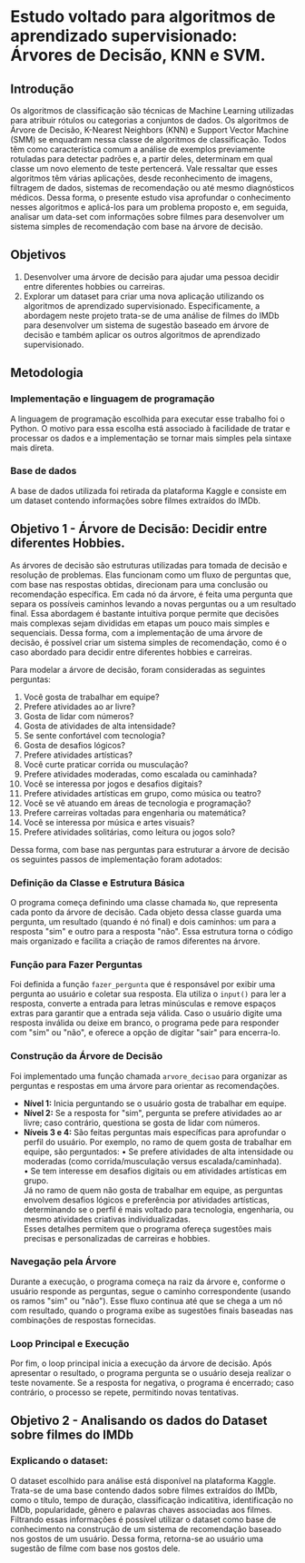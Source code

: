 # **Estudo voltado para algoritmos de aprendizado supervisionado: Árvores de Decisão, KNN e SVM.**

## Introdução 
Os algoritmos de classificação são técnicas de Machine Learning utilizadas para atribuir rótulos ou categorias a conjuntos de dados. Os algoritmos de Árvore de Decisão, K-Nearest Neighbors (KNN) e Support Vector Machine (SMM) se enquadram nessa classe de algoritmos de classificação. Todos têm como característica comum a análise de exemplos previamente rotuladas para detectar padrões e, a partir deles, determinam em qual classe um novo elemento de teste pertencerá. Vale ressaltar que esses algoritmos têm várias aplicações, desde reconhecimento de imagens, filtragem de dados, sistemas de recomendação ou até mesmo diagnósticos médicos. Dessa forma, o presente estudo visa aprofundar o conhecimento nesses algoritmos e aplicá-los para um problema proposto e, em seguida, analisar um data-set com informações sobre filmes para desenvolver um sistema simples de recomendação com base na árvore de decisão.

## Objetivos
1. Desenvolver uma árvore de decisão para ajudar uma pessoa decidir entre diferentes hobbies ou carreiras.
2. Explorar um dataset para criar uma nova aplicação utilizando os algoritmos de aprendizado supervisionado. Especificamente, a abordagem neste projeto trata-se de uma análise de filmes do IMDb para desenvolver um sistema de sugestão baseado em árvore de decisão e também aplicar os outros algoritmos de aprendizado supervisionado. 

## Metodologia
### Implementação e linguagem de programação
A linguagem de programação escolhida para executar esse trabalho foi o Python. O motivo para essa escolha está associado à facilidade de tratar e processar os dados e a implementação se tornar mais simples pela sintaxe mais direta. 

### Base de dados
A base de dados utilizada foi retirada da plataforma Kaggle e consiste em um dataset contendo informações sobre filmes extraídos do IMDb.


## **Objetivo 1 - Árvore de Decisão: Decidir entre diferentes Hobbies.**
As árvores de decisão são estruturas utilizadas para tomada de decisão e resolução de problemas. Elas funcionam como um fluxo de perguntas que, com base nas respostas obtidas, direcionam para uma conclusão ou recomendação específica. Em cada nó da árvore, é feita uma pergunta que separa os possíveis caminhos levando a novas perguntas ou a um resultado final.
Essa abordagem é bastante intuitiva porque permite que decisões mais complexas sejam divididas em etapas um pouco mais simples e sequenciais. Dessa forma, com a implementação de uma árvore de decisão, é possível criar um sistema simples de recomendação, como é o caso abordado para decidir entre diferentes hobbies e carreiras.

Para modelar a árvore de decisão, foram consideradas as seguintes perguntas:
1. Você gosta de trabalhar em equipe?
2. Prefere atividades ao ar livre?
3. Gosta de lidar com números?
4. Gosta de atividades de alta intensidade?
5. Se sente confortável com tecnologia?
6. Gosta de desafios lógicos?
7. Prefere atividades artísticas?
8. Você curte praticar corrida ou musculação?
9. Prefere atividades moderadas, como escalada ou caminhada?
10. Você se interessa por jogos e desafios digitais?
11. Prefere atividades artísticas em grupo, como música ou teatro?
12. Você se vê atuando em áreas de tecnologia e programação?
13. Prefere carreiras voltadas para engenharia ou matemática?
14. Você se interessa por música e artes visuais?
15. Prefere atividades solitárias, como leitura ou jogos solo?

Dessa forma, com base nas perguntas para estruturar a árvore de decisão os seguintes passos de implementação foram adotados:

### Definição da Classe e Estrutura Básica  
O programa começa definindo uma classe chamada `No`, que representa cada ponto da árvore de decisão. Cada objeto dessa classe guarda uma pergunta, um resultado (quando é nó final) e dois caminhos: um para a resposta "sim" e outro para a resposta "não". Essa estrutura torna o código mais organizado e facilita a criação de ramos diferentes na árvore.

### Função para Fazer Perguntas
Foi definida a função `fazer_pergunta` que é responsável por exibir uma pergunta ao usuário e coletar sua resposta. Ela utiliza o `input()` para ler a resposta, converte a entrada para letras minúsculas e remove espaços extras para garantir que a entrada seja válida. Caso o usuário digite uma resposta inválida ou deixe em branco, o programa pede para responder com "sim" ou "não", e oferece a opção de digitar "sair" para encerra-lo.

### Construção da Árvore de Decisão
Foi implementado uma função chamada `arvore_decisao` para organizar as perguntas e respostas em uma árvore para orientar as recomendações.  
- **Nível 1:** Inicia perguntando se o usuário gosta de trabalhar em equipe.  
- **Nível 2:** Se a resposta for "sim", pergunta se prefere atividades ao ar livre; caso contrário, questiona se gosta de lidar com números.  
- **Níveis 3 e 4:** São feitas perguntas mais específicas para aprofundar o perfil do usuário. Por exemplo, no ramo de quem gosta de trabalhar em equipe, são perguntados:
	• Se prefere atividades de alta intensidade ou moderadas (como corrida/musculação versus escalada/caminhada).  
	• Se tem interesse em desafios digitais ou em atividades artísticas em grupo.  
	Já no ramo de quem não gosta de trabalhar em equipe, as perguntas envolvem desafios lógicos e preferência por atividades artísticas, determinando se o perfil é mais voltado para tecnologia, engenharia, ou mesmo atividades criativas individualizadas.  
Esses detalhes permitem que o programa ofereça sugestões mais precisas e personalizadas de carreiras e hobbies.

### Navegação pela Árvore
Durante a execução, o programa começa na raiz da árvore e, conforme o usuário responde as perguntas, segue o caminho correspondente (usando os ramos "sim" ou "não"). Esse fluxo continua até que se chega a um nó com resultado, quando o programa exibe as sugestões finais baseadas nas combinações de respostas fornecidas.

### Loop Principal e Execução  
Por fim, o loop principal inicia a execução da árvore de decisão. Após apresentar o resultado, o programa pergunta se o usuário deseja realizar o teste novamente. Se a resposta for negativa, o programa é encerrado; caso contrário, o processo se repete, permitindo novas tentativas.

## **Objetivo 2 - Analisando os dados do Dataset sobre filmes do IMDb**


### Explicando o dataset:
O dataset escolhido para análise está disponível na plataforma Kaggle. Trata-se de uma base contendo dados sobre filmes extraídos do IMDb, como o título, tempo de duração, classificação indicatitiva, identificação no IMDb, popularidade, gênero e palavras chaves associadas aos filmes. 
Filtrando essas informações é possível utilizar o dataset como base de conhecimento na construção de um sistema de recomendação baseado nos gostos de um usuário. Dessa forma, retorna-se ao usuário uma sugestão de filme com base nos gostos dele.